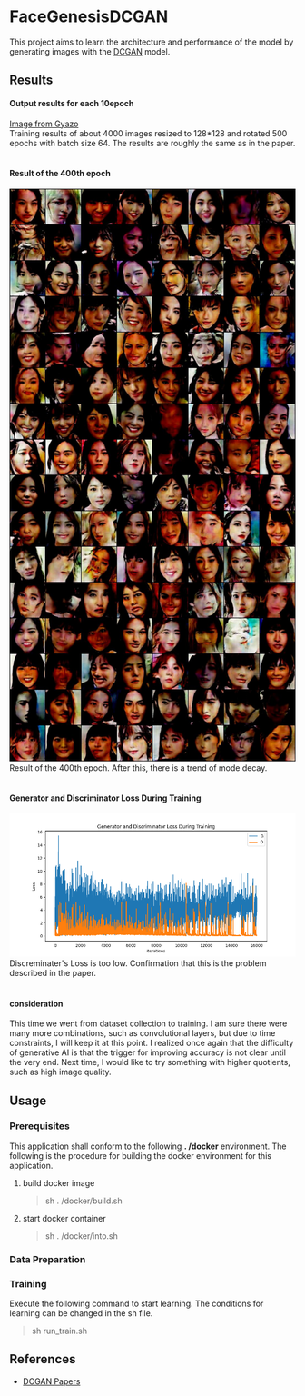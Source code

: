 # FaceGenesisDCGAN

This project aims to learn the architecture and performance of the model by generating images with the [DCGAN](https://arxiv.org/pdf/1511.06434.pdf) model.<br>


## Results
#### Output results for each 10epoch
[Image from Gyazo](assets/timelaps.gif)
<br>
Training results of about 4000 images resized to 128*128 and rotated 500 epochs with batch size 64.
The results are roughly the same as in the paper.
<br><br>

#### Result of the 400th epoch
![](assets/400.jpg "タイトル")
Result of the 400th epoch. After this, there is a trend of mode decay.
<br><br>

#### Generator and Discriminator Loss During Training
![](assets/DCGAN_Loss.png)
Discreminater's Loss is too low. Confirmation that this is the problem described in the paper.
<br><br>

#### consideration
This time we went from dataset collection to training. I am sure there were many more combinations, such as convolutional layers, but due to time constraints, I will keep it at this point. I realized once again that the difficulty of generative AI is that the trigger for improving accuracy is not clear until the very end. Next time, I would like to try something with higher quotients, such as high image quality.
## Usage

### Prerequisites
This application shall conform to the following **. /docker** environment. The following is the procedure for building the docker environment for this application.
1. build docker image
    >sh . /docker/build.sh
2. start docker container
    >sh . /docker/into.sh

### Data Preparation


### Training
Execute the following command to start learning. The conditions for learning can be changed in the sh file.<br>
> sh run_train.sh
## References
- [DCGAN Papers](https://arxiv.org/pdf/1511.06434.pdf)<br>
